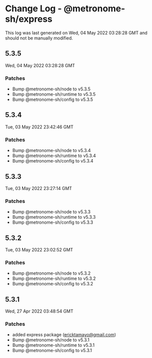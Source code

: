 # Change Log - @metronome-sh/express

This log was last generated on Wed, 04 May 2022 03:28:28 GMT and should not be manually modified.

<!-- Start content -->

## 5.3.5

Wed, 04 May 2022 03:28:28 GMT

### Patches

- Bump @metronome-sh/node to v5.3.5
- Bump @metronome-sh/runtime to v5.3.5
- Bump @metronome-sh/config to v5.3.5

## 5.3.4

Tue, 03 May 2022 23:42:46 GMT

### Patches

- Bump @metronome-sh/node to v5.3.4
- Bump @metronome-sh/runtime to v5.3.4
- Bump @metronome-sh/config to v5.3.4

## 5.3.3

Tue, 03 May 2022 23:27:14 GMT

### Patches

- Bump @metronome-sh/node to v5.3.3
- Bump @metronome-sh/runtime to v5.3.3
- Bump @metronome-sh/config to v5.3.3

## 5.3.2

Tue, 03 May 2022 23:02:52 GMT

### Patches

- Bump @metronome-sh/node to v5.3.2
- Bump @metronome-sh/runtime to v5.3.2
- Bump @metronome-sh/config to v5.3.2

## 5.3.1

Wed, 27 Apr 2022 03:48:54 GMT

### Patches

- added express package (ericktamayo@gmail.com)
- Bump @metronome-sh/node to v5.3.1
- Bump @metronome-sh/runtime to v5.3.1
- Bump @metronome-sh/config to v5.3.1
